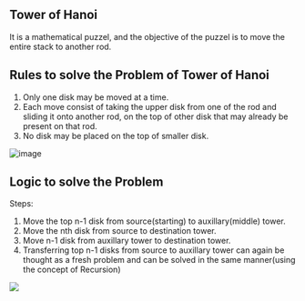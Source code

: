 ## Tower of Hanoi 
It is a mathematical puzzel, and the objective of the puzzel is to move the entire stack to another rod.  

## Rules to solve the Problem of Tower of Hanoi  
1. Only one disk may be moved at a time. 
2. Each move consist of taking the upper disk from one of the rod and sliding it onto another rod, on the top of other disk that may already be present on that rod. 
3. No disk may be placed on the top of smaller disk.  

![image](https://i.ibb.co/jvhMM1h/tower-of-hanoi.gif)  



## Logic to solve the Problem 
Steps: 
1. Move the top n-1 disk from source(starting) to auxillary(middle) tower. 
2. Move the nth disk from source to destination tower. 
3. Move n-1 disk from auxillary tower to destination tower. 
4. Transferring top n-1 disks from source to auxillary tower can again be thought as a fresh problem and can be solved in the same manner(using the concept of Recursion) 

<img src="https://i.ibb.co/X5WcL9R/tower-of-hanoi-two-disks.gif">
